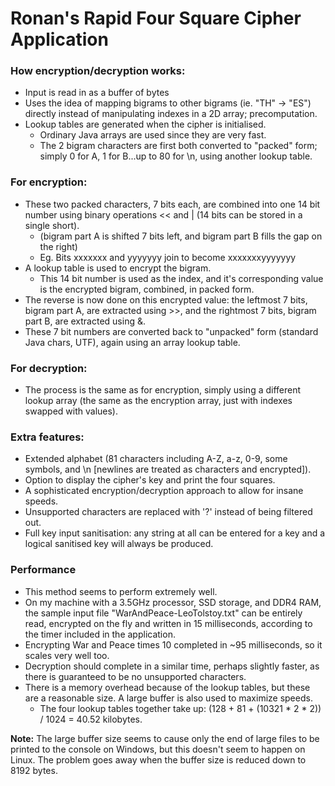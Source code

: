
# Ronan's Rapid Four Square Cipher Application

### How encryption/decryption works:
* Input is read in as a buffer of bytes
* Uses the idea of mapping bigrams to other bigrams (ie. "TH" -> "ES") directly instead of manipulating indexes in a 2D array; precomputation.
* Lookup tables are generated when the cipher is initialised.
  * Ordinary Java arrays are used since they are very fast.
  * The 2 bigram characters are first both converted to "packed" form; simply 0 for A, 1 for B...up to 80 for \n, using another lookup table.

### For encryption:
* These two packed characters, 7 bits each, are combined into one 14 bit number using binary operations << and | (14 bits can be stored in a single short).
  * (bigram part A is shifted 7 bits left, and bigram part B fills the gap on the right)
  * Eg. Bits xxxxxxx and yyyyyyy join to become xxxxxxxyyyyyyy
* A lookup table is used to encrypt the bigram.
  * This 14 bit number is used as the index, and it's corresponding value is the encrypted bigram, combined, in packed form.
* The reverse is now done on this encrypted value: the leftmost 7 bits, bigram part A, are extracted using >>, and the rightmost 7 bits, bigram part B, are extracted using &.
* These 7 bit numbers are converted back to "unpacked" form (standard Java chars, UTF), again using an array lookup table.

### For decryption:
* The process is the same as for encryption, simply using a different lookup array (the same as the encryption array, just with indexes swapped with values).

### Extra features:
* Extended alphabet (81 characters including A-Z, a-z, 0-9, some symbols, and \n [newlines are treated as characters and encrypted]).
* Option to display the cipher's key and print the four squares.
* A sophisticated encryption/decryption approach to allow for insane speeds.
* Unsupported characters are replaced with '?' instead of being filtered out.
* Full key input sanitisation: any string at all can be entered for a key and a logical sanitised key will always be produced.

### Performance
* This method seems to perform extremely well.
* On my machine with a 3.5GHz processor, SSD storage, and DDR4 RAM, the sample input file "WarAndPeace-LeoTolstoy.txt" can be entirely read, encrypted on the fly and written in 15 milliseconds, according to the timer included in the application.
* Encrypting War and Peace times 10 completed in ~95 milliseconds, so it scales very well too.
* Decryption should complete in a similar time, perhaps slightly faster, as there is guaranteed to be no unsupported characters.
* There is a memory overhead because of the lookup tables, but these are a reasonable size. A large buffer is also used to maximize speeds.
  * The four lookup tables together take up: (128 + 81 + (10321 * 2 * 2)) / 1024 = 40.52 kilobytes.

**Note:** The large buffer size seems to cause only the end of large files to be printed to the console on Windows, but this doesn't seem to happen on Linux. The problem goes away when the buffer size is reduced down to 8192 bytes.
